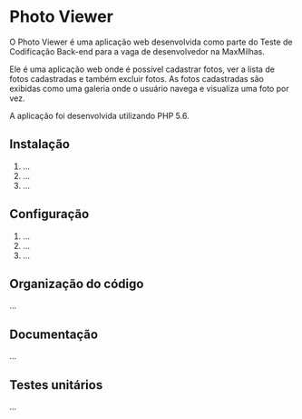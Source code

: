 # Photo Viewer

O Photo Viewer é uma aplicação web desenvolvida como parte do Teste de Codificação Back-end para a vaga de desenvolvedor na MaxMilhas.

Ele é uma aplicação web onde é possível cadastrar fotos, ver a lista de fotos cadastradas e também excluir fotos. As fotos cadastradas são exibidas como uma galeria onde o usuário navega e visualiza uma foto por vez.

A aplicação foi desenvolvida utilizando PHP 5.6.

## Instalação

1. ...
2. ...
3. ...

## Configuração

1. ...
2. ...
3. ...

## Organização do código
...

## Documentação
...

## Testes unitários
...
